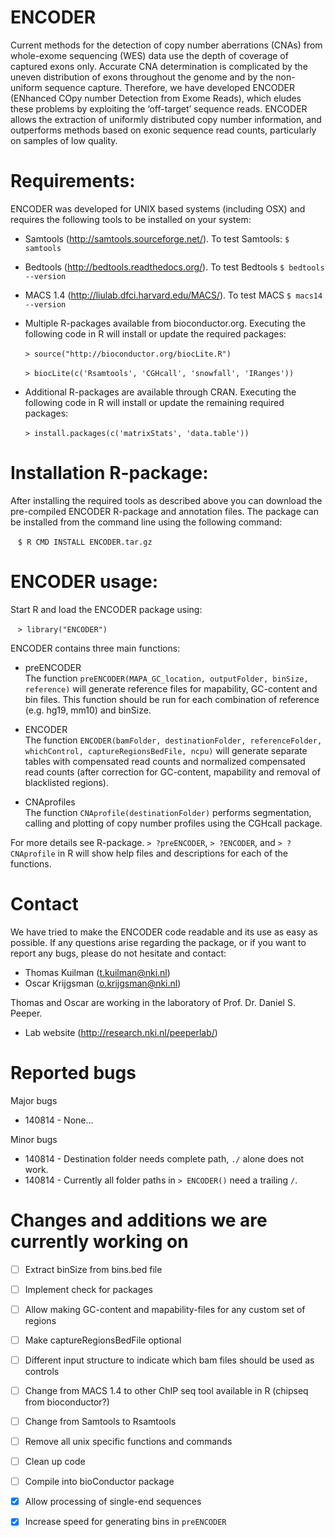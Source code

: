 ENCODER
=======

Current methods for the detection of copy number aberrations (CNAs) from whole-exome sequencing (WES) data use the depth of coverage of captured exons only. Accurate CNA determination is complicated by the uneven distribution of exons throughout the genome and by the non-uniform sequence capture. Therefore, we have developed ENCODER (ENhanced COpy number Detection from Exome Reads), which eludes these problems by exploiting the ‘off-target’ sequence reads. ENCODER allows the extraction of uniformly distributed copy number information, and outperforms methods based on exonic sequence read counts, particularly on samples of low quality.

# Requirements:

ENCODER was developed for UNIX based systems (including OSX) and requires the following tools to be installed on your system: 

- Samtools (http://samtools.sourceforge.net/). To test Samtools: `$ samtools`

- Bedtools (http://bedtools.readthedocs.org/). To test Bedtools `$ bedtools --version`

- MACS 1.4 (http://liulab.dfci.harvard.edu/MACS/). To test MACS `$ macs14 --version`

- Multiple R-packages available from bioconductor.org. 
 Executing the following code in R will install or update the required packages: 

&nbsp;&nbsp;&nbsp;&nbsp;&nbsp;&nbsp;`> source("http://bioconductor.org/biocLite.R")` 

&nbsp;&nbsp;&nbsp;&nbsp;&nbsp;&nbsp;`> biocLite(c('Rsamtools', 'CGHcall', 'snowfall', 'IRanges'))` 

- Additional R-packages are available through CRAN.
 Executing the following code in R will install or update the remaining required packages: 

&nbsp;&nbsp;&nbsp;&nbsp;&nbsp;&nbsp;`> install.packages(c('matrixStats', 'data.table'))` 

# Installation R-package:

After installing the required tools as described above you can download the pre-compiled ENCODER R-package and annotation files. The package can be installed from the command line using the following command:

&nbsp;&nbsp;&nbsp;`$ R CMD INSTALL ENCODER.tar.gz` 


# ENCODER usage:

Start R and load the ENCODER package using: 

&nbsp;&nbsp;&nbsp;`> library("ENCODER")`

ENCODER contains three main functions: 

- preENCODER  
The function `preENCODER(MAPA_GC_location, outputFolder, binSize, reference)` will generate reference files for mapability, GC-content and bin files. 
This function should be run for each combination of reference (e.g. hg19, mm10) and binSize. 

- ENCODER  
The function `ENCODER(bamFolder, destinationFolder, referenceFolder, whichControl, captureRegionsBedFile, ncpu)` will generate separate tables with compensated read counts and normalized compensated read counts (after correction for GC-content, mapability and removal of blacklisted regions).

- CNAprofiles  
The function `CNAprofile(destinationFolder)` performs segmentation, calling and plotting of copy number profiles using the CGHcall package.

For more details see R-package. `> ?preENCODER`, `> ?ENCODER`, and `> ?CNAprofile`  in R will show help files and descriptions for each of the functions. 


# Contact

We have tried to make the ENCODER code readable and its use as easy as possible. If any questions arise regarding the package, or if you want to report any bugs, please do not hesitate and contact:

- Thomas Kuilman (t.kuilman@nki.nl)
- Oscar Krijgsman (o.krijgsman@nki.nl)

Thomas and Oscar are working in the laboratory of Prof. Dr. Daniel S. Peeper.

- Lab website (http://research.nki.nl/peeperlab/)

# Reported bugs

Major bugs

- 140814 - None...


Minor bugs

- 140814 - Destination folder needs complete path, `./` alone does not work. 
- 140814 - Currently all folder paths in `> ENCODER()` need a trailing `/`. 

# Changes and additions we are currently working on

- [ ] Extract binSize from bins.bed file
- [ ] Implement check for packages
- [ ] Allow making GC-content and mapability-files for any custom set of regions
- [ ] Make captureRegionsBedFile optional
- [ ] Different input structure to indicate which bam files should be used as controls
- [ ] Change from MACS 1.4 to other ChIP seq tool available in R (chipseq from bioconductor?)
- [ ] Change from Samtools to Rsamtools
- [ ] Remove all unix specific functions and commands
- [ ] Clean up code
- [ ] Compile into bioConductor package
- [x] Allow processing of single-end sequences
- [x] Increase speed for generating bins in `preENCODER`






